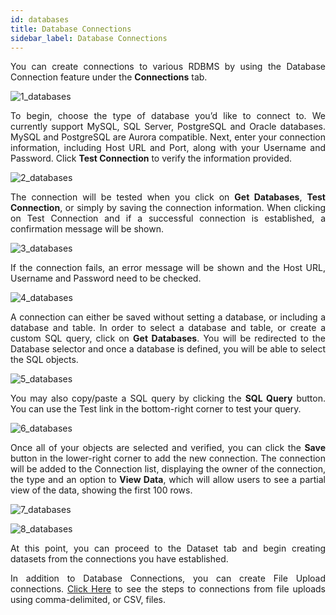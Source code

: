 ```yaml
---
id: databases
title: Database Connections
sidebar_label: Database Connections
---
```


<div style="text-align: justify">

You can create connections to various RDBMS by using the Database Connection feature under the **Connections** tab.

![1_databases](https://s3.amazonaws.com/cdn.qrvey.com/documentation_assets/ui-docs/datasets/3.4.2.2_databases/1_databasesV2.png#thumbnail)

To begin, choose the type of database you’d like to connect to. We currently support MySQL, SQL Server, PostgreSQL and Oracle databases. MySQL and PostgreSQL are Aurora compatible. 
Next, enter your connection information, including Host URL and Port, along with your Username and Password. Click **Test Connection** to verify the information provided.

![2_databases](https://s3.amazonaws.com/cdn.qrvey.com/documentation_assets/ui-docs/datasets/3.4.2.2_databases/2_databasesV2.png#thumbnail)

The connection will be tested when you click on **Get Databases**, **Test Connection**, or simply by saving the connection information.
When clicking on Test Connection and if a successful connection is established, a confirmation message will be shown. 

![3_databases](https://s3.amazonaws.com/cdn.qrvey.com/documentation_assets/ui-docs/datasets/3.4.2.2_databases/3_databasesV2.png#thumbnail)

If the connection fails, an error message will be shown and the Host URL, Username and Password need to be checked.  

![4_databases](https://s3.amazonaws.com/cdn.qrvey.com/documentation_assets/ui-docs/datasets/3.4.2.2_databases/4_databasesV2.png#thumbnail-60)

A connection can either be saved without setting a database, or including a database and table. In order to select a database and table, or create a custom SQL query, click on **Get Databases**. You will be redirected to the Database selector and once a database is defined, you will be able to select the SQL objects. 

![5_databases](https://s3.amazonaws.com/cdn.qrvey.com/documentation_assets/ui-docs/datasets/3.4.2.2_databases/5_databasesV2.png#thumbnail-60)

You may also copy/paste a SQL query by clicking the **SQL Query** button. You can use the Test link in the bottom-right corner to test your query. 

![6_databases](https://s3.amazonaws.com/cdn.qrvey.com/documentation_assets/ui-docs/datasets/3.4.2.2_databases/6_databasesV2.png#thumbnail)

Once all of your objects are selected and verified, you can click the **Save** button in the lower-right corner to add the new connection.
The connection will be added to the Connection list, displaying the owner of the connection, the type and an option to **View Data**, which will allow users to see a partial view of the data, showing the first 100 rows. 

![7_databases](https://s3.amazonaws.com/cdn.qrvey.com/documentation_assets/ui-docs/datasets/3.4.2.2_databases/7_databasesV2.png#thumbnail)

![8_databases](https://s3.amazonaws.com/cdn.qrvey.com/documentation_assets/ui-docs/datasets/3.4.2.2_databases/8_databasesV2.png#thumbnail-40)

At this point, you can proceed to the Dataset tab and begin creating datasets from the connections you have established. 

In addition to Database Connections, you can create File Upload connections. [Click Here](ui-docs/datasets/csv.md) to see the steps to connections from file uploads using comma-delimited, or CSV, files.